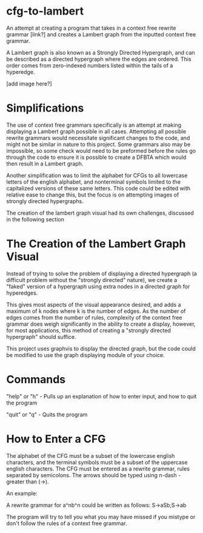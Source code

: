 # cfg-to-lambert

An attempt at creating a program that takes in a context free rewrite grammar [link?] and creates a Lambert graph from the inputted context free grammar.

A Lambert graph is also known as a Strongly Directed Hypergraph, and can be described as a directed hypergraph where the edges are ordered. This order comes from zero-indexed numbers listed within the tails of a hyperedge.

[add image here?]

# Simplifications

The use of context free grammars specifically is an attempt at making displaying a Lambert graph possible in all cases. Attempting all possible rewrite grammars would necessitate significant changes to the code, and might not be similar in nature to this project. Some grammars also may be impossible, so some check would need to be preformed before the rules go through the code to ensure it is possible to create a DFBTA which would then result in a Lambert graph.

Another simplification was to limit the alphabet for CFGs to all lowercase letters of the english alphabet, and nonterminal symbols limited to the capitalized versions of these same letters. This code could be edited with relative ease to change this, but the focus is on attempting images of strongly directed hypergraphs.

The creation of the lambert graph visual had its own challenges, discussed in the following section

# The Creation of the Lambert Graph Visual

Instead of trying to solve the problem of displaying a directed hypergraph (a difficult problem without the "strongly directed" nature), we create a "faked" version of a hypergraph using extra nodes in a directed graph for hyperedges. 

This gives most aspects of the visual appearance desired, and adds a maximum of k nodes where k is the number of edges. As the number of edges comes from the number of rules, complexity of the context free grammar does weigh significantly in the ability to create a display, however, for most applications, this method of creating a "strongly directed hypergraph" should suffice.

This project uses graphvis to display the directed graph, but the code could be modified to use the graph displaying module of your choice.

# Commands

"help" or "h" - Pulls up an explanation of how to enter input, and how to quit the program

"quit" or "q" - Quits the program

# How to Enter a CFG

The alphabet of the CFG must be a subset of the lowercase english characters, and the terminal symbols must be a subset of the uppercase english characters.
The CFG must be entered as a rewrite grammar, rules separated by semicolons. The arrows should be typed using n-dash - greater than (->).

An example:

A rewrite grammar for a^nb^n could be written as follows: S->aSb;S->ab

The program will try to tell you what you may have missed if you mistype or don't follow the rules of a context free grammar.
